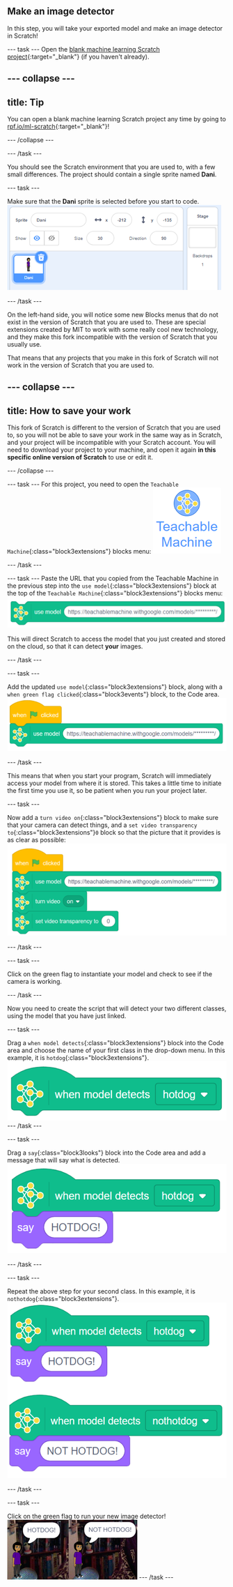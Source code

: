 ## Make an image detector

In this step, you will take your exported model and make an image detector in Scratch!

--- task ---
Open the [blank machine learning Scratch project](http://rpf.io/ml-scratch){:target="_blank"} (if you haven't already).

--- collapse ---
---
title: Tip
---
You can open a blank machine learning Scratch project any time by going to [rpf.io/ml-scratch](http://rpf.io/ml-scratch){:target="_blank"}!

--- /collapse ---

--- /task ---

You should see the Scratch environment that you are used to, with a few small differences. The project should contain a single sprite named **Dani**.

--- task ---

Make sure that the **Dani** sprite is selected before you start to code.
![Dani sprite](images/Dani.png)

--- /task ---

On the left-hand side, you will notice some new Blocks menus that do not exist in the version of Scratch that you are used to. These are special extensions created by MIT to work with some really cool new technology, and they make this fork incompatible with the version of Scratch that you usually use.

That means that any projects that you make in this fork of Scratch will not work in the version of Scratch that you are used to.

--- collapse ---
---
title: How to save your work
---
This fork of Scratch is different to the version of Scratch that you are used to, so you will not be able to save your work in the same way as in Scratch, and your project will be incompatible with your Scratch account. You will need to download your project to your machine, and open it again **in this specific online version of Scratch** to use or edit it.

--- /collapse ---

--- task ---
For this project, you need to open the `Teachable Machine`{:class="block3extensions"} blocks menu:
![Teachable Machine Menu Icon](images/tm_menu.png)

--- /task ---

--- task ---
Paste the URL that you copied from the Teachable Machine in the previous step into the `use model`{:class="block3extensions"} block at the top of the `Teachable Machine`{:class="block3extensions"} blocks menu:
![Teachable Machine Menu Icon](images/usemodelblock.png)

This will direct Scratch to access the model that you just created and stored on the cloud, so that it can detect **your** images.

--- /task ---

--- task ---

Add the updated `use model`{:class="block3extensions"} block, along with a `when green flag clicked`{:class="block3events"} block, to the Code area.
![Script blocks 1](images/script1.png)

--- /task ---

This means that when you start your program, Scratch will immediately access your model from where it is stored. This takes a little time to initiate the first time you use it, so be patient when you run your project later.

--- task ---

Now add a `turn video on`{:class="block3extensions"} block to make sure that your camera can detect things, and a `set video transparency to`{:class="block3extensions"}`0` block so that the picture that it provides is as clear as possible:
![Script blocks 2](images/script2.png)

--- /task ---

--- task ---

Click on the green flag to instantiate your model and check to see if the camera is working.

--- /task ---

Now you need to create the script that will detect your two different classes, using the model that you have just linked.

--- task ---

Drag a `when model detects`{:class="block3extensions"} block into the Code area and choose the name of your first class in the drop-down menu. In this example, it is `hotdog`{:class="block3extensions"}.
![Script blocks 3](images/script3.png)
--- /task ---

--- task ---

Drag a `say`{:class="block3looks"} block into the Code area and add a message that will say what is detected.
![Script blocks 4](images/script4.png)

--- /task ---

--- task ---

Repeat the above step for your second class. In this example, it is `nothotdog`{:class="block3extensions"}.
![Script blocks 5](images/script5.png)

--- /task ---

--- task ---

Click on the green flag to run your new image detector!
![Running program](images/running.png)
--- /task ---
